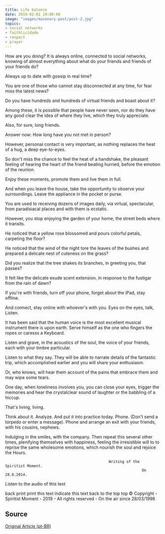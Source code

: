 ```yaml
---
title: Life balance
date: 2019-02-01 19:00:00
image: "images/masonary-post/post-2.jpg"
topics: 
- social networks
- faithlicidade
- respect
- prayer
---
```


How are you doing? It is always online, connected to social networks, knowing of
almost everything about what do your friends and friends of your friends do?

Always up to date with gossip in real time?

You are one of those who cannot stay disconnected at any time, for fear
miss the latest news?

Do you have hundreds and hundreds of virtual friends and boast about it?

Among these, it is possible that people have never seen, nor do they have any good
clear the idea of where they live, which they truly appreciate.

Also, for sure, long friends.

Answer now: How long have you not met in person?

However, personal contact is very important, as nothing replaces the heat
of a hug, a deep eye-to-eyes.

So don't miss the chance to feel the heat of a handshake, the
pleasant feeling of hearing the heart of the friend beating hurried, before the emotion
of the reunion.

Enjoy these moments, promote them and live them in full.

And when you leave the house, take the opportunity to observe your surroundings. Leave the appliance
in the pocket or purse.

You are used to receiving dozens of images daily, via virtual,
spectacular, from paradisiacal places and with them is ecstatic.

However, you stop enjoying the garden of your home, the street beds
where it transits.

He noticed that a yellow rose blossomed and pours colorful petals,
carpeting the floor?

He noticed that the wind of the night tore the leaves of the bushes and prepared a
delicate nest of cuteness on the grass?

Did you realize that the tree shakes its branches, in greeting you, that passes?

It felt like the delicate exude scent extension, in response to the
fustigar from the rain of dawn?

If you're with friends, turn off your phone, forget about the iPad, stay offline.

And connect, stay online with whoever's with you. Eyes on the eyes, talk,
Listen.

It has been said that the human voice is the most excellent musical instrument there is
upon earth. Serve himself as the one who fingers the ropes or caresss a
Keyboard.

Listen and grave, in the acoustics of the soul, the voice of your friends, each with your
timbre particular.

Listen to what they say. They will be able to narrate details of the fantastic trip, which
accomplished earlier and you will share your enthusiasm.

Or, who knows, will hear them account of the pains that embrace them and may
wipe some tears.

One day, when loneliness involves you, you can close your eyes, trigger the
memories and hear the crystalclear sound of laughter or the babbling of a hiccup.

That's living, living.

Think about it. Analyze. And put it into practice today. Phone. (Don't send a
torpedo or enter a message). Phone and arrange an exit with your friends,
with his cousins, nephews.

Indulging in the smiles, with the company. Then repeat this several other
times, plenifying themselves with happiness, feeling the irresistible will to
to reprise the same wholesome emotions, which nourish the soul and rejoice the
Hours.

                                                   Writing of the Spiritist Moment.
                                                                  On 28.6.2014.



Listen to the audio of this text

back print print this text indicate this text
back to the top top
© Copyright - Spiritist Moment - 2019 - All rights reserved - On the air
since 28/03/1998


## Source

[Original Article (pt-BR)](http://momento.com.br/pt/ler_texto.php?id=4174)
